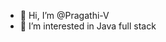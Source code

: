 - 👋 Hi, I’m @Pragathi-V
- 👀 I’m interested in Java full stack

<!---
Pragathi-V/Pragathi-V is a ✨ special ✨ repository because its `README.md` (this file) appears on your GitHub profile.
You can click the Preview link to take a look at your changes.
--->
